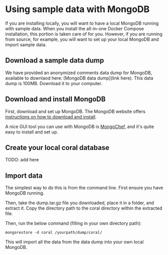 # Using sample data with MongoDB

If you are installing locally, you will want to have a local MongoDB running with sample data. When you install the all-in-one Docker Compose installation, this portion is taken care of for you. However, if you are running from source, for example, you will want to set up your local MongoDB and import sample data.

## Download a sample data dump

We have provided an anonymized comments data dump for MongoDB, available to downlaod here: [MongoDB data dump](link here).
This data dump is 100MB. Download it to your computer.

## Download and install MongoDB

First, download and set up MongoDB. The MongoDB website offers [instructions on how to download and install](https://docs.mongodb.com/manual/installation/).

A nice GUI tool you can use with MongoDB is [MongoChef](http://3t.io/mongochef/download/), and it's quite easy to install and set up.

## Create your local coral database

TODO: add here

## Import data

The simplest way to do this is from the command line. First ensure you have MongoDB running.

Then, take the dump.tar.gz file you downloaded, place it in a folder, and extract it. Copy the directory path to the coral directory within the extracted file.

Then, run the below command (filling in your own directory path):
```
mongorestore -d coral /yourpath/dump/coral/
```

This will import all the data from the data dump into your own local MongoDB.
